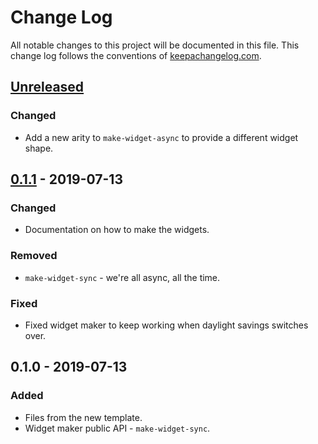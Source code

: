 # Change Log
All notable changes to this project will be documented in this file. This change log follows the conventions of [keepachangelog.com](http://keepachangelog.com/).

## [Unreleased]
### Changed
- Add a new arity to `make-widget-async` to provide a different widget shape.

## [0.1.1] - 2019-07-13
### Changed
- Documentation on how to make the widgets.

### Removed
- `make-widget-sync` - we're all async, all the time.

### Fixed
- Fixed widget maker to keep working when daylight savings switches over.

## 0.1.0 - 2019-07-13
### Added
- Files from the new template.
- Widget maker public API - `make-widget-sync`.

[Unreleased]: https://github.com/your-name/tools.reducibles/compare/0.1.1...HEAD
[0.1.1]: https://github.com/your-name/tools.reducibles/compare/0.1.0...0.1.1
